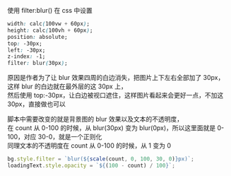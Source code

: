 使用 filter:blur()
在 css 中设置

```css
width: calc(100vw + 60px);
height: calc(100vh + 60px);
position: absolute;
top: -30px;
left: -30px;
z-index: -1;
filter: blur(30px);
```

原因是作者为了让 blur 效果四周的白边消失，把图片上下左右全部加了 30px，这样 blur 的白边就在最外层的这 30px 上，  
然后使用 top:-30px，让白边被视口遮住，这样图片看起来会更好一点，不加这 30px，直接做也可以

脚本中需要改变的就是背景图的 blur 效果以及文本的不透明度，  
在 count 从 0-100 的时候，从 blur(30px) 变为 blur(0px)，所以这里面就是 0-100，对应 30-0，就是一个正则化  
同理文本的不透明度在 count 从 0-100 的时候，从 1 变为 0

```javascript
bg.style.filter = `blur(${scale(count, 0, 100, 30, 0)}px)`;
loadingText.style.opacity = `${(100 - count) / 100}`;
```
